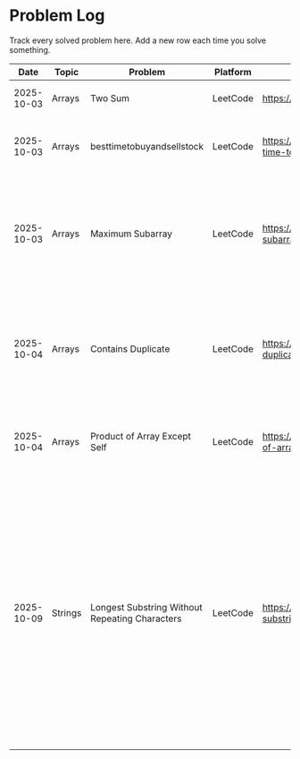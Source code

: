 

# Problem Log

Track every solved problem here. Add a new row each time you solve something.

| Date       | Topic   | Problem   | Platform | Link                                         | Approach                  | Time | Notes                     |
|------------|---------|-----------|----------|---------------------------------------------|---------------------------|------|---------------------------|
| 2025-10-03 | Arrays  | Two Sum   | LeetCode | https://leetcode.com/problems/two-sum/      | HashMap (num -> index)    | 12m  | Watch out for duplicates |
| 2025-10-03 | Arrays  | besttimetobuyandsellstock   | LeetCode | https://leetcode.com/problems/best-time-to-buy-and-sell-stock/description/      | track and update the min and max value    | 18m  | update min before calculating the max |
| 2025-10-03 | Arrays  | Maximum Subarray | LeetCode | https://leetcode.com/problems/maximum-subarray/ | Kadane's algorithm (rolling max) | 48m   | reset running sum think in terms of graph and reset whenever hit below zero the total sum |
| 2025-10-04 | Arrays  | Contains Duplicate | LeetCode | https://leetcode.com/problems/contains-duplicate/ | HashSet (short-circuit on seen values) | 42m   | can use bitset / hashset / streams -> sets compare the size with array to validate duplicates |
| 2025-10-04 | Arrays  | Product of Array Except Self | LeetCode | https://leetcode.com/problems/product-of-array-except-self/ | Prefix & suffix products (O(1) extra space) | 54m   | build left prefix, right suffix, multiply into result |
| 2025-10-09 | Strings | Longest Substring Without Repeating Characters | LeetCode | https://leetcode.com/problems/longest-substring-without-repeating-characters/ | Sliding window with last seen index map | 37m | jump left pointer past duplicates for O(n) scan + multiple ways of doing it more like a thought before jumping to well rounded ds try if there exist a basic alt with basic ds as that could enhance the execution |
